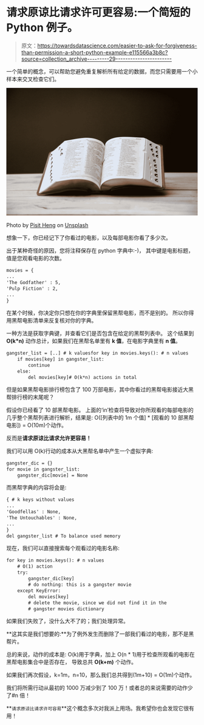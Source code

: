 # 请求原谅比请求许可更容易:一个简短的 Python 例子。

> 原文：<https://towardsdatascience.com/easier-to-ask-for-forgiveness-than-permission-a-short-python-example-e115566a3b8c?source=collection_archive---------29----------------------->

一个简单的概念，可以帮助您避免重复解析所有给定的数据，而您只需要用一个小样本来交叉检查它们。

![](img/f00b097c403c8233ffc4b14830c0c7fa.png)

Photo by [Pisit Heng](https://unsplash.com/@pisitheng?utm_source=medium&utm_medium=referral) on [Unsplash](https://unsplash.com?utm_source=medium&utm_medium=referral)

想象一下，你已经记下了你看过的电影，以及每部电影你看了多少次。

出于某种奇怪的原因，您将注释保存在 python 字典中:-)，
其中键是电影标题，值是您观看电影的次数。

```
movies = {
...
'The Godfather' : 5,
'Pulp Fiction' : 2,
...
}
```

在某个时候，你决定你只想在你的字典里保留黑帮电影，而不是别的。
所以你得用黑帮电影清单来反复核对你的字典。

一种方法是获取字典键，并查看它们是否包含在给定的黑帮列表中。
这个结果到 **O(k*n)** 动作总计，如果我们在黑帮名单里有 **k 值**，在电影字典里有 **n 值**。

```
gangster_list = [..] # k valuesfor key in movies.keys(): # n values
    if movies[key] in gangster_list:
        continue
    else:
        del movies[key]# O(k*n) actions in total
```

但是如果黑帮电影排行榜包含了 100 万部电影，其中你看过的黑帮电影接近大黑帮排行榜的末尾呢？

假设你已经看了 10 部黑帮电影。
上面的‘in’检查将导致对你所观看的每部电影的几乎整个黑帮列表进行解析，结果是:
O([列表中的 1m 个值] * [观看的 10 部黑帮电影]) = O(10m)个动作。

反而是**请求原谅比请求允许更容易！**

我们可以用 O(k)行动的成本从大黑帮名单中产生一个虚拟字典:

```
gangster_dic = {}
for movie in gangster_list:
    gangster_dic[movie] = None
```

而黑帮字典的内容将会是:

```
{ # k keys without values
...
'Goodfellas' : None,
'The Untouchables' : None,
...
}
del gangster_list # To balance used memory
```

现在，我们可以直接搜索每个观看过的电影名称:

```
for key in movies.keys(): # n values
    # O(1) action
    try:
        gangster_dic[key]
        # do nothing: this is a gangster movie
    except KeyError:
        del movies[key]
        # delete the movie, since we did not find it in the   
        # gangster movies dictionary
```

如果我们失败了，没什么大不了的；我们处理异常。

**这其实是我们想要的:**为了例外发生而删除了一部我们看过的电影，那不是黑帮片。

总的来说，动作的成本是:
O(k)用于字典，加上
O(n * 1)用于检查所观看的电影在黑帮电影集合中是否存在，
导致总共 **O(k+m)** 个动作。

如果我们再次假设，k=1m，n=10，那么我们总共得到(1m+10) = O(1m)个动作。

我们将所需行动从最初的 1000 万减少到了 100 万！或者总的来说需要的动作少了#n 倍！

**`请求原谅比请求许可容易`**这个概念多次对我派上用场。我希望你也会发现它很有用！